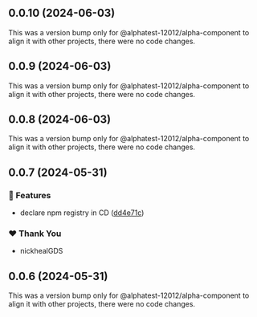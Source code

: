## 0.0.10 (2024-06-03)

This was a version bump only for @alphatest-12012/alpha-component to align it with other projects, there were no code changes.

## 0.0.9 (2024-06-03)

This was a version bump only for @alphatest-12012/alpha-component to align it with other projects, there were no code changes.

## 0.0.8 (2024-06-03)

This was a version bump only for @alphatest-12012/alpha-component to align it with other projects, there were no code changes.

## 0.0.7 (2024-05-31)


### 🚀 Features

- declare npm registry in CD ([dd4e71c](https://github.com/govuk-one-login/govuk-one-login-frontend/commit/dd4e71c))


### ❤️  Thank You

- nickhealGDS

## 0.0.6 (2024-05-31)

This was a version bump only for @alphatest-12012/alpha-component to align it with other projects, there were no code changes.